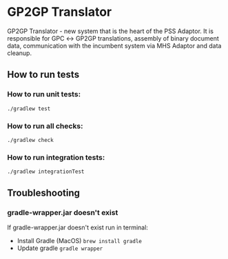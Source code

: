 # GP2GP Translator

GP2GP Translator - new system that is the heart of the PSS Adaptor.
It is responsible for GPC ↔︎ GP2GP translations, assembly of binary document data,
communication with the incumbent system via MHS Adaptor and data cleanup.

## How to run tests

### How to run unit tests:

```shell script
./gradlew test
```

### How to run all checks:

```shell script
./gradlew check
```

### How to run integration tests:

```shell script
./gradlew integrationTest
```

## Troubleshooting

### gradle-wrapper.jar doesn't exist

If gradle-wrapper.jar doesn't exist run in terminal:
* Install Gradle (MacOS) `brew install gradle`
* Update gradle `gradle wrapper`
